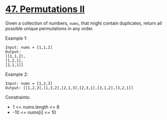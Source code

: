 # [47. Permutations II](https://leetcode.com/problems/permutations-ii/)
 
Given a collection of numbers, ```nums```, that might contain duplicates, return all possible unique permutations in any order.
 

Example 1:

    Input: nums = [1,1,2]
    Output:
    [[1,1,2],
    [1,2,1],
    [2,1,1]]

Example 2:

    Input: nums = [1,2,3]
    Output: [[1,2,3],[1,3,2],[2,1,3],[2,3,1],[3,1,2],[3,2,1]]
 

Constraints:

* 1 <= nums.length <= 8
* -10 <= nums[i] <= 10
